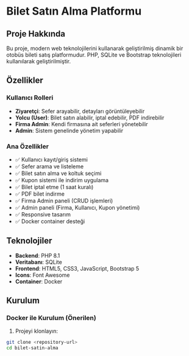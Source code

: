 # Bilet Satın Alma Platformu

## Proje Hakkında

Bu proje, modern web teknolojilerini kullanarak geliştirilmiş dinamik bir otobüs bileti satış platformudur. PHP, SQLite ve Bootstrap teknolojileri kullanılarak geliştirilmiştir.

## Özellikler

### Kullanıcı Rolleri
- **Ziyaretçi**: Sefer arayabilir, detayları görüntüleyebilir
- **Yolcu (User)**: Bilet satın alabilir, iptal edebilir, PDF indirebilir
- **Firma Admin**: Kendi firmasına ait seferleri yönetebilir
- **Admin**: Sistem genelinde yönetim yapabilir

### Ana Özellikler
- ✅ Kullanıcı kayıt/giriş sistemi  
- ✅ Sefer arama ve listeleme  
- ✅ Bilet satın alma ve koltuk seçimi  
- ✅ Kupon sistemi ile indirim uygulama  
- ✅ Bilet iptal etme (1 saat kuralı)  
- ✅ PDF bilet indirme  
- ✅ Firma Admin paneli (CRUD işlemleri)  
- ✅ Admin paneli (Firma, Kullanıcı, Kupon yönetimi)  
- ✅ Responsive tasarım  
- ✅ Docker container desteği  

## Teknolojiler

- **Backend**: PHP 8.1  
- **Veritabanı**: SQLite  
- **Frontend**: HTML5, CSS3, JavaScript, Bootstrap 5  
- **Icons**: Font Awesome  
- **Container**: Docker  

## Kurulum

### Docker ile Kurulum (Önerilen)

1. Projeyi klonlayın:
```bash
git clone <repository-url>
cd bilet-satin-alma
